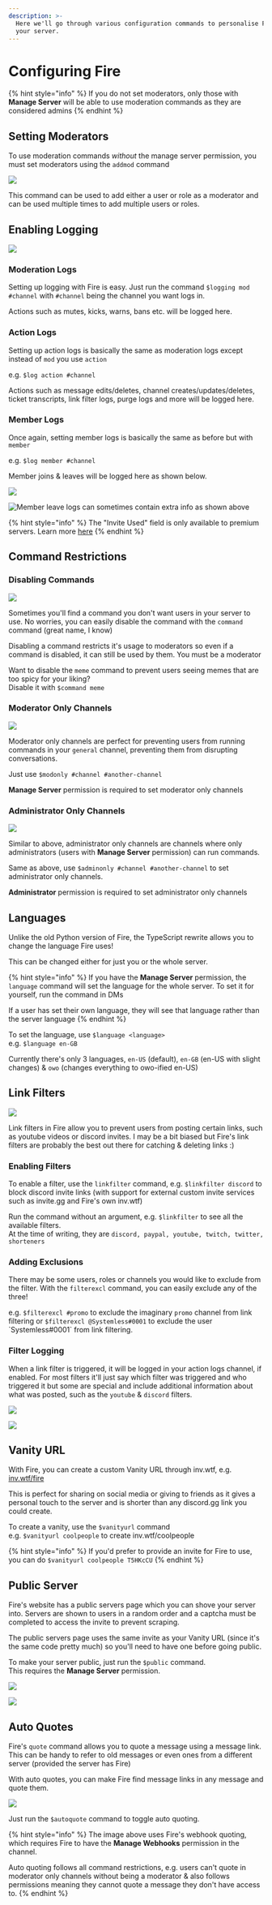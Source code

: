 ```yaml
---
description: >-
  Here we'll go through various configuration commands to personalise Fire for
  your server.
---
```


# Configuring Fire

{% hint style="info" %}
If you do not set moderators, only those with **Manage Server** will be able to use moderation commands as they are considered admins
{% endhint %}

## Setting Moderators

To use moderation commands _without_ the manage server permission, you must set moderators using the `addmod` command

![](../.gitbook/assets/image%20%286%29.png)

This command can be used to add either a user or role as a moderator and can be used multiple times to add multiple users or roles.

## Enabling Logging

![](../.gitbook/assets/image%20%2820%29.png)

### Moderation Logs

Setting up logging with Fire is easy. Just run the command `$logging mod #channel` with `#channel` being the channel you want logs in.  
  
Actions such as mutes, kicks, warns, bans etc. will be logged here.

### Action Logs

Setting up action logs is basically the same as moderation logs except instead of `mod` you use `action`  
  
e.g. `$log action #channel`  
  
Actions such as message edits/deletes, channel creates/updates/deletes, ticket transcripts, link filter logs, purge logs and more will be logged here.

### Member Logs

Once again, setting member logs is basically the same as before but with `member`  
  
e.g. `$log member #channel`  
  
Member joins & leaves will be logged here as shown below.

![](../.gitbook/assets/image%20%2811%29.png)

![Member leave logs can sometimes contain extra info as shown above](../.gitbook/assets/image%20%2815%29.png)

{% hint style="info" %}
The "Invite Used" field is only available to premium servers. Learn more [here](https://inv.wtf/premium)
{% endhint %}

## Command Restrictions

### Disabling Commands

![](../.gitbook/assets/image%20%2818%29.png)

Sometimes you'll find a command you don't want users in your server to use. No worries, you can easily disable the command with the `command` command \(great name, I know\)  
  
Disabling a command restricts it's usage to moderators so even if a command is disabled, it can still be used by them. You must be a moderator  
  
Want to disable the `meme` command to prevent users seeing memes that are too spicy for your liking?  
Disable it with `$command meme`

### Moderator Only Channels

![](../.gitbook/assets/image%20%2819%29.png)

Moderator only channels are perfect for preventing users from running commands in your `general` channel, preventing them from disrupting conversations.  
  
Just use `$modonly #channel #another-channel`

**Manage Server** permission is required to set moderator only channels

### Administrator Only Channels

![](../.gitbook/assets/image%20%282%29.png)

Similar to above, administrator only channels are channels where only administrators \(users with **Manage Server** permission\) can run commands.  
  
Same as above, use `$adminonly #channel #another-channel` to set administrator only channels.  
  
**Administrator** permission is required to set administrator only channels

## Languages

Unlike the old Python version of Fire, the TypeScript rewrite allows you to change the language Fire uses!  
  
This can be changed either for just you or the whole server.

{% hint style="info" %}
If you have the **Manage Server** permission, the `language` command will set the language for the whole server. To set it for yourself, run the command in DMs  
  
If a user has set their own language, they will see that language rather than the server language
{% endhint %}

To set the language, use `$language <language>`   
e.g. `$language en-GB`  
  
Currently there's only 3 languages, `en-US` \(default\), `en-GB` \(en-US with slight changes\) & `owo` \(changes everything to owo-ified en-US\)

## Link Filters

![](../.gitbook/assets/image%20%283%29.png)

Link filters in Fire allow you to prevent users from posting certain links, such as youtube videos or discord invites. I may be a bit biased but Fire's link filters are probably the best out there for catching & deleting links :\)

### Enabling Filters

To enable a filter, use the `linkfilter` command, e.g. `$linkfilter discord` to block discord invite links \(with support for external custom invite services such as invite.gg and Fire's own inv.wtf\)  
  
Run the command without an argument, e.g. `$linkfilter` to see all the available filters.  
At the time of writing, they are `discord, paypal, youtube, twitch, twitter, shorteners`

### Adding Exclusions

There may be some users, roles or channels you would like to exclude from the filter. With the `filterexcl` command, you can easily exclude any of the three!  
  
e.g. `$filterexcl #promo` to exclude the imaginary `promo` channel from link filtering or `$filterexcl @Systemless#0001` to exclude the user \`Systemless\#0001\` from link filtering.

### Filter Logging

When a link filter is triggered, it will be logged in your action logs channel, if enabled. For most filters it'll just say which filter was triggered and who triggered it but some are special and include additional information about what was posted, such as the `youtube` & `discord` filters.

![](../.gitbook/assets/image%20%285%29.png)

![](../.gitbook/assets/image%20%2812%29.png)

## Vanity URL

With Fire, you can create a custom Vanity URL through inv.wtf, e.g. [inv.wtf/fire](https://inv.wtf/fire)  
  
This is perfect for sharing on social media or giving to friends as it gives a personal touch to the server and is shorter than any discord.gg link you could create.  
  
To create a vanity, use the `$vanityurl` command  
e.g. `$vanityurl coolpeople` to create inv.wtf/coolpeople

{% hint style="info" %}
If you'd prefer to provide an invite for Fire to use, you can do `$vanityurl coolpeople T5HKcCU`
{% endhint %}

## Public Server

Fire's website has a public servers page which you can shove your server into. Servers are shown to users in a random order and a captcha must be completed to access the invite to prevent scraping.  
  
The public servers page uses the same invite as your Vanity URL \(since it's the same code pretty much\) so you'll need to have one before going public.  
  
To make your server public, just run the `$public` command.  
This requires the **Manage Server** permission.

![](../.gitbook/assets/image%20%2822%29.png)

![](../.gitbook/assets/image%20%289%29.png)

## Auto Quotes

Fire's `quote` command allows you to quote a message using a message link. This can be handy to refer to old messages or even ones from a different server \(provided the server has Fire\)  
  
With auto quotes, you can make Fire find message links in any message and quote them.

![](../.gitbook/assets/image%20%2823%29.png)

Just run the `$autoquote` command to toggle auto quoting.

{% hint style="info" %}
The image above uses Fire's webhook quoting, which requires Fire to have the **Manage Webhooks** permission in the channel.  
  
Auto quoting follows all command restrictions, e.g. users can't quote in moderator only channels without being a moderator & also follows permissions meaning they cannot quote a message they don't have access to.
{% endhint %}

